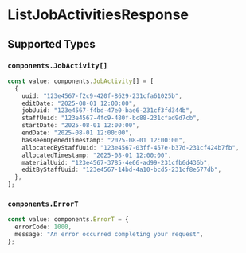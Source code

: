 # ListJobActivitiesResponse


## Supported Types

### `components.JobActivity[]`

```typescript
const value: components.JobActivity[] = [
  {
    uuid: "123e4567-f2c9-420f-8629-231cfa61025b",
    editDate: "2025-08-01 12:00:00",
    jobUuid: "123e4567-f4bd-47e0-bae6-231cf3fd344b",
    staffUuid: "123e4567-4fc9-480f-bc88-231cfad9d7cb",
    startDate: "2025-08-01 12:00:00",
    endDate: "2025-08-01 12:00:00",
    hasBeenOpenedTimestamp: "2025-08-01 12:00:00",
    allocatedByStaffUuid: "123e4567-03ff-457e-b37d-231cf424b7fb",
    allocatedTimestamp: "2025-08-01 12:00:00",
    materialUuid: "123e4567-3785-4e66-ad99-231cfb6d436b",
    editByStaffUuid: "123e4567-14bd-4a10-bcd5-231cf8e577db",
  },
];
```

### `components.ErrorT`

```typescript
const value: components.ErrorT = {
  errorCode: 1000,
  message: "An error occurred completing your request",
};
```

